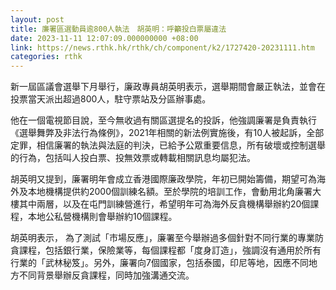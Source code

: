 ```yaml
---
layout: post
title: 廉署區選動員逾800人執法　胡英明：呼籲投白票屬違法
date: 2023-11-11 12:07:09.000000000 +08:00
link: https://news.rthk.hk/rthk/ch/component/k2/1727420-20231111.htm
categories: rthk
---
```


新一屆區議會選舉下月舉行，廉政專員胡英明表示，選舉期間會嚴正執法，並會在投票當天派出超過800人，駐守票站及分區辦事處。

他在一個電視節目說，至今無收過有關區選提名的投訴，他強調廉署是負責執行《選舉舞弊及非法行為條例》，2021年相關的新法例實施後，有10人被起訴，全部定罪，相信廉署的執法與法庭的判決，已給予公眾重要信息，所有破壞或控制選舉的行為，包括叫人投白票、投無效票或轉載相關訊息均屬犯法。

胡英明又提到，廉署明年會成立香港國際廉政學院，年初已開始籌備，期望可為海外及本地機構提供約2000個訓練名額。至於學院的培訓工作，會動用北角廉署大樓其中兩層，以及在屯門訓練營進行，希望明年可為海外反貪機構舉辦約20個課程，本地公私營機構則會舉辦約10個課程。 

胡英明表示， 為了測試「市場反應」，廉署至今舉辦過多個針對不同行業的專業防貪課程，包括銀行業，保險業等，每個課程都「度身訂造」，強調沒有通用於所有行業的「武林秘笈」。另外，廉署向7個國家，包括泰國，印尼等地，因應不同地方不同背景舉辦反貪課程，同時加強溝通交流。

